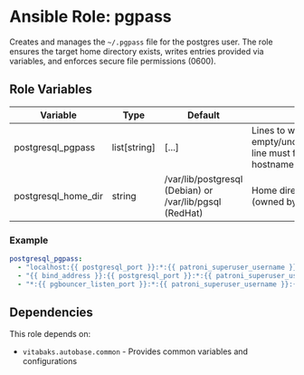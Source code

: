 # Ansible Role: pgpass

Creates and manages the `~/.pgpass` file for the postgres user. The role ensures the target home directory exists, writes entries provided via variables, and enforces secure file permissions (0600).

## Role Variables

| Variable             | Type         | Default                                         | Description |
|----------------------|--------------|-------------------------------------------------|-------------|
| postgresql_pgpass    | list[string] | [...]                                              | Lines to write to ~/.pgpass. If empty/undefined, the role does nothing. Each line must follow hostname:port:database:username:password. |
| postgresql_home_dir  | string       | /var/lib/postgresql (Debian) or /var/lib/pgsql (RedHat) | Home directory where ~/.pgpass is created (owned by postgres). |

### Example

```yaml
postgresql_pgpass:
  - "localhost:{{ postgresql_port }}:*:{{ patroni_superuser_username }}:{{ patroni_superuser_password }}"
  - "{{ bind_address }}:{{ postgresql_port }}:*:{{ patroni_superuser_username }}:{{ patroni_superuser_password }}"
  - "*:{{ pgbouncer_listen_port }}:*:{{ patroni_superuser_username }}:{{ patroni_superuser_password }}"
```


## Dependencies

This role depends on:
- `vitabaks.autobase.common` - Provides common variables and configurations
